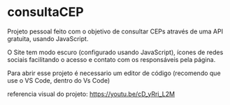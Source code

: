 # consultaCEP
Projeto pessoal feito com o objetivo de consultar CEPs através de uma API gratuita, usando JavaScript. 

O Site tem modo escuro (configurado usando JavaScript), ícones de redes sociais facilitando o acesso e contato com os responsáveis pela página. 

Para abrir esse projeto é necessario um editor de código (recomendo que use o VS Code, dentro do Vs Code)

referencia visual do projeto: https://youtu.be/cD_yRri_L2M 

